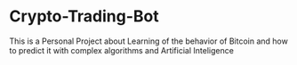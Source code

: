 # Crypto-Trading-Bot

This is a Personal Project about Learning of the behavior of Bitcoin and how to predict it with complex algorithms and Artificial Inteligence
